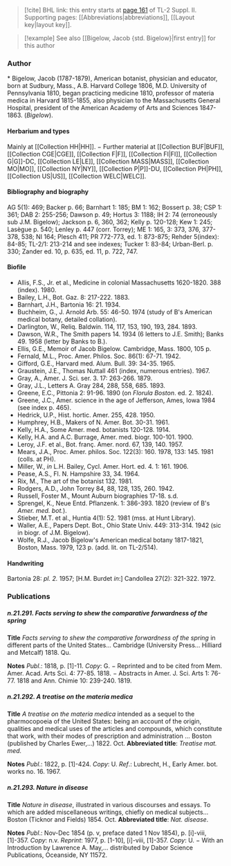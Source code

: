 > [!cite] BHL link: this entry starts at [page 161](https://www.biodiversitylibrary.org/item/103859#page/171/mode/1up) of TL-2 Suppl. II.
> Supporting pages: [[Abbreviations|abbreviations]], [[Layout key|layout key]].

> [!example] See also [[Bigelow, Jacob {std. Bigelow}|first entry]] for this author

### Author

\* Bigelow, Jacob (1787-1879), American botanist, physician and educator, born at Sudbury, Mass., A.B. Harvard College 1806, M.D. University of Pennsylvania 1810, began practicing medicine 1810, professor of materia medica in Harvard 1815-1855, also physician to the Massachusetts General Hospital, president of the American Academy of Arts and Sciences 1847-1863. (*Bigelow*).

#### Herbarium and types

Mainly at [[Collection HH|HH]]. − Further material at [[Collection BUF|BUF]], [[Collection CGE|CGE]], [[Collection F|F]], [[Collection FI|FI]], [[Collection G|G]]-DC, [[Collection LE|LE]], [[Collection MASS|MASS]], [[Collection MO|MO]], [[Collection NY|NY]], [[Collection P|P]]-DU, [[Collection PH|PH]], [[Collection US|US]], [[Collection WELC|WELC]].

#### Bibliography and biography

AG 5(1): 469; Backer p. 66; Barnhart 1: 185; BM 1: 162; Bossert p. 38; CSP 1: 361; DAB 2: 255-256; Dawson p. 49; Hortus 3: 1188; IH 2: 74 (erroneously sub J.M. Bigelow); Jackson p. 6, 360, 362; Kelly p. 120-128; Kew 1: 245; Lasègue p. 540; Lenley p. 447 (corr. Torrey); ME 1: 165, 3: 373, 376, 377-378, 538; NI 164; Plesch 411; PR 772-773, ed. 1: 873-875; Rehder 5(index): 84-85; TL-2/1: 213-214 and see indexes; Tucker 1: 83-84; Urban-Berl. p. 330; Zander ed. 10, p. 635, ed. 11, p. 722, 747.

#### Biofile

- Allis, F.S., Jr. et al., Medicine in colonial Massachusetts 1620-1820. 388 (index). 1980.
- Bailey, L.H., Bot. Gaz. 8: 217-222. 1883.
- Barnhart, J.H., Bartonia 16: 21. 1934.
- Buchheim, G., J. Arnold Arb. 55: 46-50. 1974 (study of B's American medical botany, detailed collation).
- Darlington, W., Reliq. Baldwin. 114, 117, 153, 190, 193, 284. 1893.
- Dawson, W.R., The Smith papers 14. 1934 (6 letters to J.E. Smith); Banks 49. 1958 (letter by Banks to B.).
- Ellis, G.E., Memoir of Jacob Bigelow. Cambridge, Mass. 1800, 105 p.
- Fernald, M.L., Proc. Amer. Philos. Soc. 86(1): 67-71. 1942.
- Gifford, G.E., Harvard med. Alum. Bull. 39: 34-35. 1965.
- Graustein, J.E., Thomas Nuttall 461 (index, numerous entries). 1967.
- Gray, A., Amer. J. Sci. ser. 3. 17: 263-266. 1879.
- Gray, J.L., Letters A. Gray 284, 288, 558, 685. 1893.
- Greene, E.C., Pittonia 2: 91-96. 1890 (on *Florula Boston*. ed. 2. 1824).
- Greene, J.C., Amer. science in the age of Jefferson, Ames, Iowa 1984 (see index p. 465).
- Hedrick, U.P., Hist. hortic. Amer. 255, 428. 1950.
- Humphrey, H.B., Makers of N. Amer. Bot. 30-31. 1961.
- Kelly, H.A., Some Amer. med. botanists 120-128. 1914.
- Kelly, H.A. and A.C. Burrage, Amer. med. biogr. 100-101. 1900.
- Leroy, J.F. et al., Bot. franç. Amer. nord. 67, 139, 140. 1957.
- Mears, J.A., Proc. Amer. philos. Soc. 122(3): 160. 1978, 133: 145. 1981 (colls. at PH).
- Miller, W., *in* L.H. Bailey, Cycl. Amer. Hort. ed. 4. 1: 161. 1906.
- Pease, A.S., Fl. N. Hampshire 33, 34. 1964.
- Rix, M., The art of the botanist 132. 1981.
- Rodgers, A.D., John Torrey 84, 88, 128, 135, 260. 1942.
- Russell, Foster M., Mount Auburn biographies 17-18. s.d.
- Sprengel, K., Neue Entd. Pflanzenk. 1: 386-393. 1820 (review of B's *Amer. med. bot.*).
- Stieber, M.T. et al., Huntia 4(1): 52. 1981 (mss. at Hunt Library).
- Waller, A.E., Papers Dept. Bot., Ohio State Univ. 449: 313-314. 1942 (sic in biogr. of J.M. Bigelow).
- Wolfe, R.J., Jacob Bigelow's American medical botany 1817-1821, Boston, Mass. 1979, 123 p. (add. lit. on TL-2/514).

#### Handwriting

Bartonia 28: *pl. 2.* 1957; \[H.M. Burdet *in*:\] Candollea 27(2): 321-322. 1972.

### Publications

##### n.21.291. Facts serving to shew the comparative forwardness of the spring

**Title**
*Facts serving to shew the comparative forwardness of the spring* in different parts of the United States... Cambridge (University Press... Hilliard and Metcalf) 1818. Qu.

**Notes**
*Publ*.: 1818, p. \[1\]-11. *Copy*: G. − Reprinted and to be cited from Mem. Amer. Acad. Arts Sci. 4: 77-85. 1818. − Abstracts in Amer. J. Sci. Arts 1: 76-77. 1818 and Ann. Chimie 10: 239-240. 1819.

##### n.21.292. A treatise on the materia medica

**Title**
*A treatise on the materia medica* intended as a sequel to the pharmocopoeia of the United States: being an account of the origin, qualities and medical uses of the articles and compounds, which constitute that work, with their modes of prescription and administration ... Boston (published by Charles Ewer,...) 1822. Oct.
**Abbreviated title**: *Treatise mat. med.*

**Notes**
*Publ*.: 1822, p. \[1\]-424. *Copy*: U.
*Ref*.: Lubrecht, H., Early Amer. bot. works no. 16. 1967.

##### n.21.293. Nature in disease

**Title**
*Nature in disease*, illustrated in various discourses and essays. To which are added miscellaneous writings, chiefly on medical subjects... Boston (Ticknor and Fields) 1854. Oct.
**Abbreviated title**: *Nat. disease*.

**Notes**
*Publ*.: Nov-Dec 1854 (p. v, preface dated 1 Nov 1854), p. \[i\]-viii, \[1\]-357. *Copy*: n.v.
*Reprint*: 1977, p. \[1-10\], \[i\]-viii, \[1\]-357. *Copy*: U. − With an Introduction by Lawrence A. May,... distributed by Dabor Science Publications, Oceanside, NY 11572.

